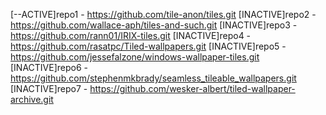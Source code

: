 [--ACTIVE]repo1 - https://github.com/tile-anon/tiles.git
[INACTIVE]repo2 - https://github.com/wallace-aph/tiles-and-such.git
[INACTIVE]repo3 - https://github.com/rann01/IRIX-tiles.git
[INACTIVE]repo4 - https://github.com/rasatpc/Tiled-wallpapers.git
[INACTIVE]repo5 - https://github.com/jessefalzone/windows-wallpaper-tiles.git
[INACTIVE]repo6 - https://github.com/stephenmkbrady/seamless_tileable_wallpapers.git
[INACTIVE]repo7 - https://github.com/wesker-albert/tiled-wallpaper-archive.git
